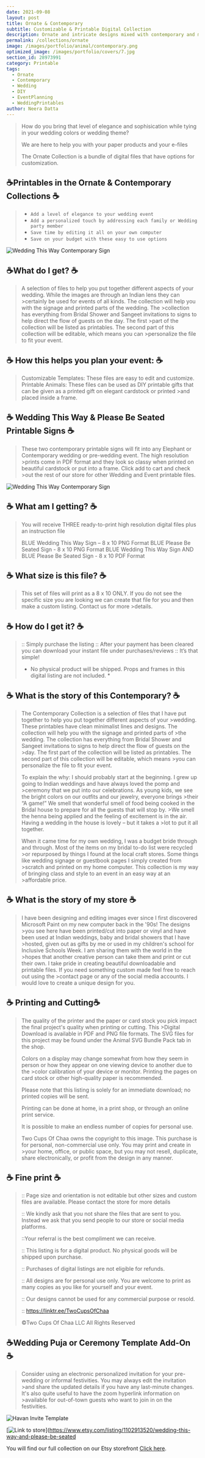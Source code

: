 ```yaml
---
date: 2021-09-08 
layout: post
title: Ornate & Contemporary
subtitle: Customizable & Printable Digital Collection
description: Ornate and intricate designs mixed with contemporary and modern stationary options. 
permalink: /collections/ornate
image: /images/portfolio/animal/contemporary.png
optimized_image: /images/portfolio/covers/7.jpg
section_id: 28973991
category: Printable
tags:
  - Ornate
  - Contemporary
  - Wedding
  - DIY
  - EventPlanning
  - WeddingPrintables
author: Neera Datta
---
```

>How do you bring that level of elegance and sophisication while tying in your wedding colors or wedding theme? 
>
> We are here to help you with your paper products and your e-files
>
>The Ornate Collection is a bundle of digital files that have options for customization. 


## ☕Printables in the Ornate & Contemporary Collections ☕

>- `Add a level of elegance to your wedding event`
>- `Add a personalized touch by addressing each family or Wedding party member`
>- `Save time by editing it all on your own computer`
>- `Save on your budget with these easy to use options`
>
![Wedding This Way Contemporary Sign](https://i.etsystatic.com/21226651/r/il/49e6bd/3684155303/il_794xN.3684155303_1rzw.jpg)

## ☕What do I get? ☕
>A selection of files to help you put together different aspects of your wedding. While the images are through an Indian lens they can >certainly be used for events of all kinds. The collection will help you with the signage and printed parts of the wedding. The >collection has everything from Bridal Shower and Sangeet invitations to signs to help direct the flow of guests on the day. The first >part of the collection will be listed as printables. The second part of this collection will be editable, which means you can >personalize the file to fit your event.
>
## ☕ How this helps you plan your event: ☕
>Customizable Templates: These files are easy to edit and customize. 
>Printable Animals: These files can be used as DIY printable gifts that can be given as a printed gift on elegant cardstock or printed >and placed inside a frame.
>
## ☕ Wedding This Way & Please Be Seated Printable Signs ☕
>These two contemporary printable signs will fit into any Elephant or Contemporary wedding or pre-wedding event. The high resolution >prints come in PDF format and they look so classy when printed on beautiful cardstock or put into a frame. Click add to cart and check >out the rest of our store for other Wedding and Event printable files. 
>
![Wedding This Way Contemporary Sign](https://i.etsystatic.com/21226651/r/il/c21db4/3684155307/il_794xN.3684155307_jsid.jpg)

## ☕ What am I getting? ☕
>You will receive THREE ready-to-print high resolution digital files plus an instruction file 
>
>BLUE Wedding This Way Sign – 8 x 10 PNG Format 
>BLUE Please Be Seated Sign - 8 x 10 PNG Format
>BLUE Wedding This Way Sign AND BLUE Please Be Seated Sign - 8 x 10 PDF Format
>
## ☕ What size is this file? ☕
>This set of files will print as a 8 x 10 ONLY. 
>If you do not see the specific size you are looking we can create that file for you and then make a custom listing. Contact us for more >details. 

## ☕ How do I get it? ☕
> ::  Simply purchase the listing 
> ::  After your payment has been cleared you can download your instant file under purchases/reviews
> ::  It’s that simple!
>
> * No physical product will be shipped. Props and frames in this digital listing are not included. *
>
## ☕ What is the story of this Contemporary? ☕
>The Contemporary Collection is a selection of files that I have put together to help you put together different aspects of your >wedding. These printables have clean minimalist lines and designs. The collection will help you with the signage and printed parts of >the wedding. The collection has everything from Bridal Shower and Sangeet invitations to signs to help direct the flow of guests on the >day. The first part of the collection will be listed as printables. The second part of this collection will be editable, which means >you can personalize the file to fit your event. 
>
>To explain the why: I should probably start at the beginning. I grew up going to Indian weddings and have always loved the pomp and >ceremony that we put into our celebrations. As young kids, we see the bright colors on our outfits and our jewelry, everyone brings >their “A game!” We smell that wonderful smell of food being cooked in the Bridal house to prepare for all the guests that will stop by. >We smell the henna being applied and the feeling of excitement is in the air. Having a wedding in the house is lovely – but it takes a >lot to put it all together. 
>
>When it came time for my own wedding, I was a budget bride through and through. Most of the items on my bridal to-do list were recycled >or repurposed by things I found at the local craft stores. Some things like wedding signage or guestbook pages I simply created from >scratch and printed on my home computer. This collection is my way of bringing class and style to an event in an easy way at an >affordable price. 
>

## ☕ What is the story of my store ☕
>I have been designing and editing images ever since I first discovered Microsoft Paint on my new computer back in the '90s! The designs >you see here have been printed/cut into paper or vinyl and have been used at Indian weddings, baby and bridal showers that I have >hosted, given out as gifts by me or used in my children's school for Inclusive Schools Week. I am sharing them with the world in the >hopes that another creative person can take them and print or cut their own.
>I take pride in creating beautiful downloadable and printable files. If you need something custom made feel free to reach out using the >contact page or any of the social media accounts. I would love to create a unique design for you.
>

## ☕ Printing and Cutting☕
>The quality of the printer and the paper or card stock you pick impact the final project's quality when printing or cutting. This >Digital Download is available in PDF and PNG file formats. The SVG files for this project may be found under the Animal SVG Bundle Pack
>tab in the shop.
>
>Colors on a display may change somewhat from how they seem in person or how they appear on one viewing device to another due to the >color calibration of your device or monitor. Printing the pages on card stock or other high-quality paper is recommended.
>
>Please note that this listing is solely for an immediate download; no printed copies will be sent.
>
>Printing can be done at home, in a print shop, or through an online print service.
>
>It is possible to make an endless number of copies for personal use. 
>
>Two Cups Of Chaa owns the copyright to this image. This purchase is for personal, non-commercial use only. You may print and create in >your home, office, or public space, but you may not resell, duplicate, share electronically, or profit from the design in any manner.
>

## ☕ Fine print ☕
> :: Page size and orientation is not editable but other sizes and custom files are available. Please contact the store for more details
>
> :: We kindly ask that you not share the files that are sent to you. Instead we ask that you send people to our store or social media 
> platforms.
>
> ::Your referral is the best compliment we can receive.
>
> :: This listing is for a digital product. No physical goods will be shipped upon purchase.
>
> :: Purchases of digital listings are not eligible for refunds.
>
> :: All designs are for personal use only. You are welcome to print as many copies as you like for yourself and your event.
>
> :: Our designs cannot be used for any commercial purpose or resold.
>
> :: https://linktr.ee/TwoCupsOfChaa
>
> ©Two Cups Of Chaa LLC  All Rights Reserved

## ☕Wedding Puja or Ceremony Template Add-On ☕

>Consider using an electronic personalized invitation for your pre-wedding or informal festivities. You may always edit the invitation >and share the updated details if you have any last-minute changes. It's also quite useful to have the zoom hyperlink information on >available for out-of-town guests who want to join in on the festivities.


![Havan Invite Template](https://i.etsystatic.com/21226651/r/il/2876e9/2907219204/il_1588xN.2907219204_hlno.jpg)
<br/>


[![Link to store](\images\portfolio\photo\printables.png)](https://www.etsy.com/listing/1102913520/wedding-this-way-and-please-be-seated


You will find our full collection on our Etsy storefront [Click here](https://www.etsy.com/shop/TwoCupsOfChaa).